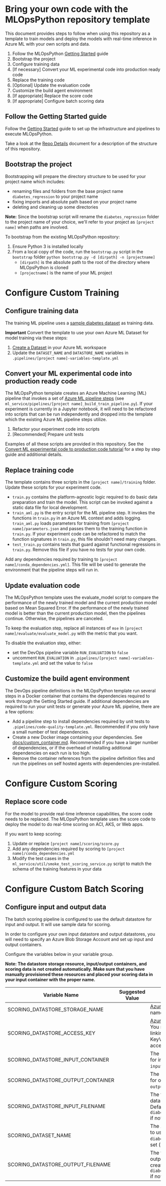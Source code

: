 # Bring your own code with the MLOpsPython repository template

This document provides steps to follow when using this repository as a template to train models and deploy the models with real-time inference in Azure ML with your own scripts and data.

1. Follow the MLOpsPython [Getting Started](getting_started.md) guide
1. Bootstrap the project
1. Configure training data
1. [If necessary] Convert your ML experimental code into production ready code
1. Replace the training code
1. [Optional] Update the evaluation code
1. Customize the build agent environment
1. [If appropriate] Replace the score code
1. [If appropriate] Configure batch scoring data

## Follow the Getting Started guide

Follow the [Getting Started](getting_started.md) guide to set up the infrastructure and pipelines to execute MLOpsPython.

Take a look at the [Repo Details](code_description.md) document for a description of the structure of this repository.

## Bootstrap the project

Bootstrapping will prepare the directory structure to be used for your project name which includes:

* renaming files and folders from the base project name `diabetes_regression` to your project name
* fixing imports and absolute path based on your project name
* deleting and cleaning up some directories

**Note:** Since the bootstrap script will rename the `diabetes_regression` folder to the project name of your choice, we'll refer to your project as `[project name]` when paths are involved.

To bootstrap from the existing MLOpsPython repository:

1. Ensure Python 3 is installed locally
1. From a local copy of the code, run the `bootstrap.py` script in the `bootstrap` folder
`python bootstrap.py -d [dirpath] -n [projectname]`
    * `[dirpath]` is the absolute path to the root of the directory where MLOpsPython is cloned
    * `[projectname]` is the name of your ML project

# Configure Custom Training

## Configure training data

The training ML pipeline uses a [sample diabetes dataset](https://scikit-learn.org/stable/modules/generated/sklearn.datasets.load_diabetes.html) as training data.

**Important** Convert the template to use your own Azure ML Dataset for model training via these steps:

1. [Create a Dataset](https://docs.microsoft.com/azure/machine-learning/how-to-create-register-datasets) in your Azure ML workspace
1. Update the `DATASET_NAME` and `DATASTORE_NAME` variables in `.pipelines/[project name]-variables-template.yml`

## Convert your ML experimental code into production ready code

The MLOpsPython template creates an Azure Machine Learning (ML) pipeline that invokes a set of [Azure ML pipeline steps](https://docs.microsoft.com/python/api/azureml-pipeline-steps/azureml.pipeline.steps) (see `ml_service/pipelines/[project name]_build_train_pipeline.py`). If your experiment is currently in a Jupyter notebook, it will need to be refactored into scripts that can be run independently and dropped into the template which the existing Azure ML pipeline steps utilize.

1. Refactor your experiment code into scripts
1. [Recommended] Prepare unit tests

Examples of all these scripts are provided in this repository.
See the [Convert ML experimental code to production code tutorial](https://docs.microsoft.com/azure/machine-learning/tutorial-convert-ml-experiment-to-production) for a step by step guide and additional details.

## Replace training code

The template contains three scripts in the `[project name]/training` folder. Update these scripts for your experiment code.

* `train.py` contains the platform-agnostic logic required to do basic data preparation and train the model. This script can be invoked against a static data file for local development.
* `train_aml.py` is the entry script for the ML pipeline step. It invokes the functions in `train.py` in an Azure ML context and adds logging. `train_aml.py` loads parameters for training from `[project name]/parameters.json` and passes them to the training function in `train.py`. If your experiment code can be refactored to match the function signatures in `train.py`, this file shouldn't need many changes.
* `test_train.py` contains tests that guard against functional regressions in `train.py`. Remove this file if you have no tests for your own code.

Add any dependencies required by training to `[project name]/conda_dependencies.yml]`. This file will be used to generate the environment that the pipeline steps will run in.

## Update evaluation code

The MLOpsPython template uses the evaluate_model script to compare the performance of the newly trained model and the current production model based on Mean Squared Error. If the performance of the newly trained model is better than the current production model, then the pipelines continue. Otherwise, the pipelines are canceled.

To keep the evaluation step, replace all instances of `mse` in `[project name]/evaluate/evaluate_model.py` with the metric that you want.

To disable the evaluation step, either:

* set the DevOps pipeline variable `RUN_EVALUATION` to `false`
* uncomment `RUN_EVALUATION` in `.pipelines/[project name]-variables-template.yml` and set the value to `false`

## Customize the build agent environment

The DevOps pipeline definitions in the MLOpsPython template run several steps in a Docker container that contains the dependencies required to work through the Getting Started guide. If additional dependencies are required to run your unit tests or generate your Azure ML pipeline, there are a few options:

* Add a pipeline step to install dependencies required by unit tests to `.pipelines/code-quality-template.yml`. Recommended if you only have a small number of test dependencies.
* Create a new Docker image containing your dependencies. See [docs/custom_container.md](custom_container.md). Recommended if you have a larger number of dependencies, or if the overhead of installing additional dependencies on each run is too high.
* Remove the container references from the pipeline definition files and run the pipelines on self hosted agents with dependencies pre-installed.

# Configure Custom Scoring

## Replace score code

For the model to provide real-time inference capabilities, the score code needs to be replaced. The MLOpsPython template uses the score code to deploy the model to do real-time scoring on ACI, AKS, or Web apps.

If you want to keep scoring:

1. Update or replace `[project name]/scoring/score.py`
1. Add any dependencies required by scoring to `[project name]/conda_dependencies.yml`
1. Modify the test cases in the `ml_service/util/smoke_test_scoring_service.py` script to match the schema of the training features in your data

# Configure Custom Batch Scoring

## Configure input and output data

The batch scoring pipeline is configured to use the default datastore for input and output. It will use sample data for scoring.

In order to configure your own input datastore and output datastores, you will need to specify an Azure Blob Storage Account and set up input and output containers.

Configure the variables below in your variable group. 

**Note: The datastore storage resource, input/output containers, and scoring data is not created automatically. Make sure that you have manually provisioned these resources and placed your scoring data in your input container with the proper name.**


| Variable Name            | Suggested Value           | Short description                                                                                                           |
| ------------------------ | ------------------------- | --------------------------------------------------------------------------------------------------------------------------- |
| SCORING_DATASTORE_STORAGE_NAME    |                  | [Azure Blob Storage Account](https://docs.microsoft.com/en-us/azure/storage/blobs/) name.                                     |
| SCORING_DATASTORE_ACCESS_KEY      |                  | [Azure Storage Account Key](https://docs.microsoft.com/en-us/rest/api/storageservices/authorize-requests-to-azure-storage). You may want to consider linking this variable to Azure KeyVault to avoid storing the access key in plain text. |
| SCORING_DATASTORE_INPUT_CONTAINER |                  | The name of the container for input data. Defaults to `input` if not set.  |
| SCORING_DATASTORE_OUTPUT_CONTAINER|                  | The name of the container for output data. Defaults to `output` if not set.  |
| SCORING_DATASTORE_INPUT_FILENAME  |                  | The filename of the input data in your container Defaults to `diabetes_scoring_input.csv` if not set.  |
| SCORING_DATASET_NAME              |                  | The AzureML Dataset name to use. Defaults to `diabetes_scoring_ds` if not set (optional).  |
| SCORING_DATASTORE_OUTPUT_FILENAME |                  | The filename to use for the output data. The pipeline will create this file. Defaults to `diabetes_scoring_output.csv` if not set (optional).  |

